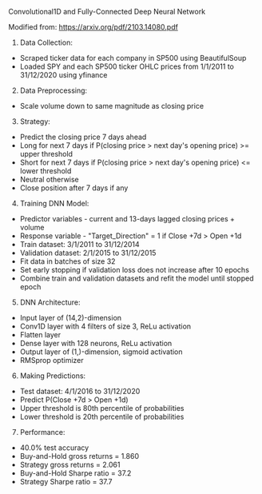 Convolutional1D and Fully-Connected Deep Neural Network

Modified from: https://arxiv.org/pdf/2103.14080.pdf

1. Data Collection:
- Scraped ticker data for each company in SP500 using BeautifulSoup
- Loaded SPY and each SP500 ticker OHLC prices from 1/1/2011 to 31/12/2020 using yfinance 

2. Data Preprocessing:
- Scale volume down to same magnitude as closing price

3. Strategy:
- Predict the closing price 7 days ahead
- Long for next 7 days if P(closing price > next day's opening price) >= upper threshold
- Short for next 7 days if P(closing price > next day's opening price) <= lower threshold
- Neutral otherwise
- Close position after 7 days if any

4. Training DNN Model:
- Predictor variables - current and 13-days lagged closing prices + volume
- Response variable - "Target_Direction" = 1 if Close +7d > Open +1d
- Train dataset: 3/1/2011 to 31/12/2014
- Validation dataset: 2/1/2015 to 31/12/2015
- Fit data in batches of size 32
- Set early stopping if validation loss does not increase after 10 epochs
- Combine train and validation datasets and refit the model until stopped epoch

5. DNN Architecture:
- Input layer of (14,2)-dimension
- Conv1D layer with 4 filters of size 3, ReLu activation
- Flatten layer
- Dense layer with 128 neurons, ReLu activation
- Output layer of (1,)-dimension, sigmoid activation
- RMSprop optimizer

6. Making Predictions:
- Test dataset: 4/1/2016 to 31/12/2020
- Predict P(Close +7d > Open +1d)
- Upper threshold is 80th percentile of probabilities
- Lower threshold is 20th percentile of probabilities

7. Performance:
- 40.0% test accuracy
- Buy-and-Hold gross returns = 1.860
- Strategy gross returns = 2.061
- Buy-and-Hold Sharpe ratio = 37.2
- Strategy Sharpe ratio = 37.7